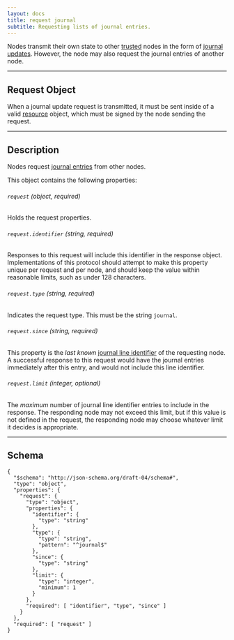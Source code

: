 ```yaml
---
layout: docs
title: request journal
subtitle: Requesting lists of journal entries.
---
```



Nodes transmit their own state to other [trusted](/trust) nodes
in the form of [journal updates](/journal/broadcast). However, the
node may also request the journal entries of another node.

---

## Request Object

When a journal update request is transmitted, it must be sent inside
of a valid [resource](/journal/resource) object, which must be signed
by the node sending the request.

---

## Description

Nodes request [journal entries](/journal/structure#journal-entries)
from other nodes.

This object contains the following properties:

###### `request` *(object, required)*

Holds the request properties.

###### `request.identifier` *(string, required)*

Responses to this request will include this identifier in the response
object. Implementations of this protocol should attempt to make this
property unique per request and per node, and should keep the value
within reasonable limits, such as under 128 characters.

###### `request.type` *(string, required)*

Indicates the request type. This must be the string `journal`.

###### `request.since` *(string, required)*

This property is the *last known*
[journal line identifier](/journal/structure#journal-line-identifier)
of the requesting node. A successful response to this request would have
the journal entries immediately after this entry, and would not include
this line identifier.

###### `request.limit` *(integer, optional)*

The *maximum* number of journal line identifier entries to include in the response. The
responding node may not exceed this limit, but if this value is not defined in the
request, the responding node may choose whatever limit it decides is appropriate.

---

## Schema

	{
	  "$schema": "http://json-schema.org/draft-04/schema#",
	  "type": "object",
	  "properties": {
	    "request": {
	      "type": "object",
	      "properties": {
	        "identifier": {
	          "type": "string"
	        },
	        "type": {
	          "type": "string",
	          "pattern": "^journal$"
	        },
	        "since": {
	          "type": "string"
	        },
	        "limit": {
	          "type": "integer",
	          "minimum": 1
	        }
	      },
	      "required": [ "identifier", "type", "since" ]
	    }
	  },
	  "required": [ "request" ]
	}
